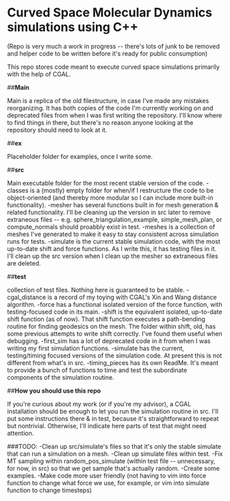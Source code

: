 # Curved Space Molecular Dynamics simulations using C++ 
(Repo is very much a work in progress -- there's lots of junk to be removed and helper code to be written before it's ready for public consumption) 

This repo stores code meant to execute curved space simulations primarily with the help of CGAL. 

##**Main**

Main is a replica of the old filestructure, in case I've made any mistakes reorganizing. It has both copies of the
code I'm currently working on and deprecated files from when I was first writing the repository. I'll know where to find things in there, but there's no reason anyone looking at the repository should need to look at it. 

##**ex** 

Placeholder folder for examples, once I write some. 

##**src**

Main executable folder for the most recent stable version of the code. 
  -classes is a (mostly) empty folder for when/if I restructure the code to be object-oriented (and thereby more
  modular so I can include more built-in functionality). 
  -mesher has several functions built in for mesh generation & related functionality. I'll be cleaning up the version
  in src later to remove extraneous files -- e.g. sphere_triangulation_example, simple_mesh_plan, or compute_normals
  should proabbly exist in test. 
  -meshes is a collection of meshes I've generated to make it easy to stay consistent across simulation runs for tests.
  -simulate is the current stable simulation code, with the most up-to-date shift and force functions. As I write
  this, it has testing files in it. I'll clean up the src version when I clean up the mesher so extraneous files are 
  deleted. 

##**test** 

collection of test files. Nothing here is guaranteed to be stable. 
-cgal_distance is a record of my toying with CGAL's Xin and Wang distance algorithm. 
-force has a functional isolated version of the force function, with testing-focused code in its main. 
-shift is the equivalent isolated, up-to-date shift function (as of now). That shift function executes a path-bending routine for finding geodesics on the mesh. The folder within shift, old, has some previous attempts to write shift correctly. I've found them useful when debugging. 
-first_sim has a lot of deprecated code in it from when I was writing my first simulation functions. 
-simulate has the current, testing/timing focused versions of the simulation code. At present this is not 
different from what's in src. 
-timing_pieces has its own ReadMe. It's meant to provide a bunch of functions to time and test the subordinate 
components of the simulation routine. 

##**How you should use this repo** 

If you're curious about my work (or if you're my advisor), a CGAL installation should be enough to let you run
the simulation routine in src. I'll put some instructions there & in test, because it's straightforward to repeat but nontrivial. Otherwise, I'll indicate here parts of test that might need attention. 


###TODO: 
-Clean up src/simulate's files so that it's only the stable simulate that can run a simulation on a mesh. 
-Clean up simulate files within test. 
-Fix MT sampling within random_pos_simulate (within test file -- unnecessary, for now, in src) so that we get 
sample that's actually random. 
-Create some examples. 
-Make code more user friendly (not having to vim into force function to change what force we use, for example, or
vim into simulate function to change timesteps)
